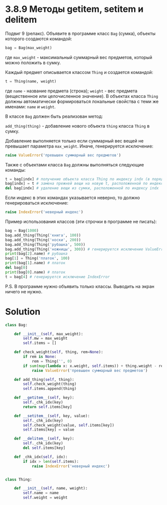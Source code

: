# 3.8.9 Методы __getitem__, __setitem__ и __delitem__

Подвиг 9 (релакс). Объявите в программе класс `Bag` (сумка), объекты которого создаются командой:

```python
bag = Bag(max_weight)
```

где `max_weight` - максимальный суммарный вес предметов, который можно положить в сумку.

Каждый предмет описывается классом `Thing` и создается командой:

```python
t = Thing(name, weight)
```

где `name` - название предмета (строка); `weight` - вес предмета (вещественное или целочисленное значение). В объектах
класса `Thing` должны автоматически формироваться локальные свойства с теми же именами: `name` и `weight`.

В классе `Bag` должен быть реализован метод:

`add_thing(thing)` - добавление нового объекта `thing` класса `Thing` в сумку.

Добавление выполняется только если суммарный вес вещей не превышает параметра `max_weight`. Иначе, генерируется
исключение:

```python
raise ValueError('превышен суммарный вес предметов')
```

Также с объектами класса `Bag` должны выполняться следующие команды:

```python
t = bag[indx] # получение объекта класса Thing по индексу indx (в порядке добавления вещей, начиная с 0)
bag[indx] = t # замена прежней вещи на новую t, расположенной по индексу indx
del bag[indx] # удаление вещи из сумки, расположенной по индексу indx
```

Если индекс в этих командах указывается неверно, то должно генерироваться исключение:

```python
raise IndexError('неверный индекс')
```

Пример использования классов (эти строчки в программе не писать):

```python
bag = Bag(1000)
bag.add_thing(Thing('книга', 100))
bag.add_thing(Thing('носки', 200))
bag.add_thing(Thing('рубашка', 500))
bag.add_thing(Thing('ножницы', 300)) # генерируется исключение ValueError
print(bag[2].name) # рубашка
bag[1] = Thing('платок', 100)
print(bag[1].name) # платок
del bag[0]
print(bag[0].name) # платок
t = bag[4] # генерируется исключение IndexError
```

P.S. В программе нужно объявить только классы. Выводить на экран ничего не нужно.

# Solution

```python
class Bag:

    def __init__(self, max_weight):
        self.mw = max_weight
        self.items = []

    def check_weight(self, thing, rem=None):
        if rem is None:
            rem = Thing('', 0)
        if sum(map(lambda x: x.weight, self.items)) + thing.weight - rem.weight > self.mw:
            raise ValueError('превышен суммарный вес предметов')

    def add_thing(self, thing):
        self.check_weight(thing)
        self.items.append(thing)

    def __getitem__(self, key):
        self._chk_idx(key)
        return self.items[key]

    def __setitem__(self, key, value):
        self._chk_idx(key)
        self.check_weight(value, self.items[key])
        self.items[key] = value

    def __delitem__(self, key):
        self._chk_idx(key)
        del self.items[key]

    def _chk_idx(self, idx):
        if idx > len(self.items):
            raise IndexError('неверный индекс')


class Thing:

    def __init__(self, name, weight):
        self.name = name
        self.weight = weight
```